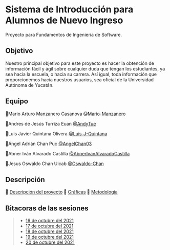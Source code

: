 # Sistema de Introducción para Alumnos de Nuevo Ingreso
Proyecto para Fundamentos de Ingeniería de Software.

## Objetivo

Nuestro principal objetivo para este proyecto es hacer la obtención de información fácil y ágil sobre cualquier duda que tengan los estudiantes, ya sea hacia la escuela, o hacia su carrera. Así igual, toda información que proporcionemos hacia nuestros usuarios, sea oficial de la Universidad Autónoma de Yucatán.

## Equipo
💎Mario Arturo Manzanero Casanova [@Mario-Manzanero](https://github.com/Mario-Manzanero "Click Aquí")

🔷Andres de Jesús Turriza Euan [@AndyTue](https://github.com/AndyTue "Click Aquí")


🔷Luis Javier Quintana Olivera [@Luis-J-Quintana](https://github.com/AndyTue "Click Aquí") 

🔷Ángel Adrián Chan Puc [@AngelChan03](https://github.com/AngelChan03 "Click Aquí")

🔷Abner Iván Alvarado Castilla [@AbnerIvanAlvaradoCastilla](https://github.com/Luis-J-Quintana "Click Aquí")

🔷Jesus Oswaldo Chan Uicab [@Oswaldo-Chan](https://github.com/Oswaldo-Chan "Click Aquí")
 
## Descripción

🔸 [Descripción del proyecto]()
🔸 [Gráficas]()
🔸 [Metodología]()

## Bitacoras de las sesiones

> - [16 de octubre del 2021](https://github.com/AndyTue/LIS/blob/main/Bit%C3%A1cora/Primera_reuni%C3%B3n.md)
> - [17 de octubre del 2021](https://github.com/AndyTue/LIS/blob/main/Bit%C3%A1cora/Segunda_reuni%C3%B3n.md)
> - [18 de octubre del 2021](https://github.com/AndyTue/LIS/blob/main/Bit%C3%A1cora/Tercera_reuni%C3%B3n.md)
> - [19 de octubre del 2021](https://github.com/AndyTue/LIS/blob/main/Bit%C3%A1cora/Cuarta_reuni%C3%B3n.md)
> - [20 de octubre del 2021](https://github.com/AndyTue/LIS/blob/main/Bit%C3%A1cora/Quinta_Reuni%C3%B3n.md)
